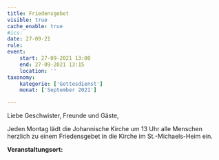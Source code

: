 ```yaml
---
title: Friedensgebet
visible: true
cache_enable: true
#ics: 
date: 27-09-21
rule: 
event:
	start: 27-09-2021 13:00
	end: 27-09-2021 13:15
	location: ''
taxonomy:
	kategorie: ['Gottesdienst']
	monat: ['September 2021']

---
```

Liebe Geschwister, Freunde und Gäste,

Jeden Montag lädt die Johannische Kirche um 13 Uhr alle Menschen herzlich zu einem Friedensgebet in die Kirche im St.-Michaels-Heim ein.



**Veranstaltungsort:** 

